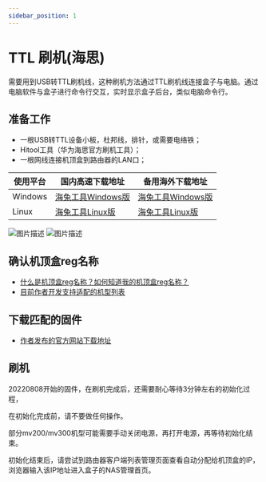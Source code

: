 ```yaml
---
sidebar_position: 1
---
```


# TTL 刷机(海思)

需要用到USB转TTL刷机线，这种刷机方法通过TTL刷机线连接盒子与电脑。通过电脑软件与盒子进行命令行交互，实时显示盒子后台，类似电脑命令行。

## 准备工作

- 一根USB转TTL设备小板，杜邦线，排针，或需要电络铁；
- Hitool工具（华为海思官方刷机工具）；
- 一根网线连接机顶盒到路由器的LAN口；

| 使用平台            | 国内高速下载地址        | 备用海外下载地址 | 
| ------------------ | --------------------- | ----------------- | 
| Windows    | [海兔工具Windows版](https://node2.histb.com/update/soft_init/hitool/HiTool-windows.7z)	 |	[海兔工具Windows版](https://node2.histb.com/update/soft_init/hitool/HiTool-windows.7z)   | 
| Linux      | [海兔工具Linux版](https://node2.histb.com/update/soft_init/hitool/hitool_linux.tar.gz)| [海兔工具Linux版](https://node2.histb.com/update/soft_init/hitool/hitool_linux.tar.gz)| 

![图片描述](/img/ch340.png)
![图片描述](/img/hitool-ttl-line.png)


## 确认机顶盒reg名称

- [什么是机顶盒reg名称？如何知道我的机顶盒reg名称？](https://www.ecoo.top/getreg.html)
- [目前作者开发支持适配的机型列表](devices)

## 下载匹配的固件

- [作者发布的官方网站下载地址](download)

## 刷机

20220808开始的固件，在刷机完成后，还需要耐心等待3分钟左右的初始化过程，

在初始化完成前，请不要做任何操作。

部分mv200/mv300机型可能需要手动关闭电源，再打开电源，再等待初始化结束。

初始化结束后，请尝试到路由器客户端列表管理页面查看自动分配给机顶盒的IP，浏览器输入该IP地址进入盒子的NAS管理首页。
